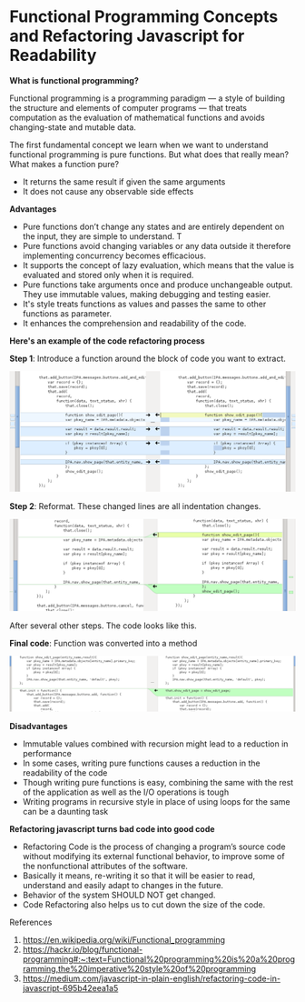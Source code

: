 # Functional Programming Concepts and Refactoring Javascript for Readability

**What is functional programming?**

Functional programming is a programming paradigm — a style of building the structure and elements of computer programs — that treats computation as the evaluation of mathematical functions and avoids changing-state and mutable data.

The first fundamental concept we learn when we want to understand functional programming is pure functions. But what does that really mean? What makes a function pure?

* It returns the same result if given the same arguments
* It does not cause any observable side effects

**Advantages**

* Pure functions don’t change any states and are entirely dependent on the input, they are simple to understand. T
* Pure functions avoid changing variables or any data outside it therefore implementing concurrency becomes efficacious.
* It supports the concept of lazy evaluation, which means that the value is evaluated and stored only when it is required.
* Pure functions take arguments once and produce unchangeable output. They use immutable values, making debugging and testing easier.
* It's style treats functions as values and passes the same to other functions as parameter.
* It enhances the comprehension and readability of the code.

**Here's an example of the code refactoring process**

**Step 1**: Introduce a function around the block of code you want to extract.

![refactoring](images/refactoring.png)

**Step 2**: Reformat. These changed lines are all indentation changes.

![refactoring](images/refactoring1.png)

After several other steps. The code looks like this.

**Final code**: Function was converted into a method

![refactoring](images/refactoring3.png)

**Disadvantages**

* Immutable values combined with recursion might lead to a reduction in performance
* In some cases, writing pure functions causes a reduction in the readability of the code
* Though writing pure functions is easy, combining the same with the rest of the application as well as the I/O operations is tough
* Writing programs in recursive style in place of using loops for the same can be a daunting task


**Refactoring javascript turns bad code into good code**

* Refactoring Code is the process of changing a program’s source code without modifying its external functional behavior, to improve some of the nonfunctional attributes of the software.
* Basically it means, re-writing it so that it will be easier to read, understand and easily adapt to changes in the future.
* Behavior of the system SHOULD NOT get changed.
* Code Refactoring also helps us to cut down the size of the code.


References

1. https://en.wikipedia.org/wiki/Functional_programming 
1. https://hackr.io/blog/functional-programming#:~:text=Functional%20programming%20is%20a%20programming,the%20imperative%20style%20of%20programming
1. https://medium.com/javascript-in-plain-english/refactoring-code-in-javascript-695b42eea1a5

